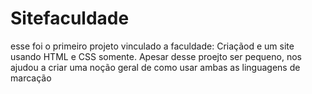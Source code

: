 # Sitefaculdade
esse foi o primeiro projeto vinculado a faculdade: Criaçãod e um site usando HTML e CSS somente.
Apesar desse proejto ser pequeno, nos ajudou a criar uma noção geral de como usar ambas as linguagens de marcação
